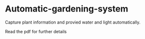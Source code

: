 # Automatic-gardening-system
Capture plant information and provied water and light automatically.

Read the pdf for further details

